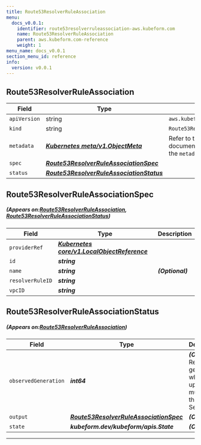 ```yaml
---
title: Route53ResolverRuleAssociation
menu:
  docs_v0.0.1:
    identifier: route53resolverruleassociation-aws.kubeform.com
    name: Route53ResolverRuleAssociation
    parent: aws.kubeform.com-reference
    weight: 1
menu_name: docs_v0.0.1
section_menu_id: reference
info:
  version: v0.0.1
---
```


## Route53ResolverRuleAssociation
| Field | Type | Description |
| ------ | ----- | ----------- |
| `apiVersion` | string | `aws.kubeform.com/v1alpha1` |
|    `kind` | string | `Route53ResolverRuleAssociation` |
| `metadata` | ***[Kubernetes meta/v1.ObjectMeta](https://kubernetes.io/docs/reference/generated/kubernetes-api/v1.13/#objectmeta-v1-meta)***|Refer to the Kubernetes API documentation for the fields of the `metadata` field.|
| `spec` | ***[Route53ResolverRuleAssociationSpec](#Route53ResolverRuleAssociationSpec)***||
| `status` | ***[Route53ResolverRuleAssociationStatus](#Route53ResolverRuleAssociationStatus)***||
## Route53ResolverRuleAssociationSpec
##### (Appears on:[Route53ResolverRuleAssociation](#Route53ResolverRuleAssociation), [Route53ResolverRuleAssociationStatus](#Route53ResolverRuleAssociationStatus))
| Field | Type | Description |
| ------ | ----- | ----------- |
| `providerRef` | ***[Kubernetes core/v1.LocalObjectReference](https://kubernetes.io/docs/reference/generated/kubernetes-api/v1.13/#localobjectreference-v1-core)***||
| `id` | ***string***||
| `name` | ***string***| ***(Optional)*** |
| `resolverRuleID` | ***string***||
| `vpcID` | ***string***||
## Route53ResolverRuleAssociationStatus
##### (Appears on:[Route53ResolverRuleAssociation](#Route53ResolverRuleAssociation))
| Field | Type | Description |
| ------ | ----- | ----------- |
| `observedGeneration` | ***int64***| ***(Optional)*** Resource generation, which is updated on mutation by the API Server.|
| `output` | ***[Route53ResolverRuleAssociationSpec](#Route53ResolverRuleAssociationSpec)***| ***(Optional)*** |
| `state` | ***kubeform.dev/kubeform/apis.State***| ***(Optional)*** |
---
